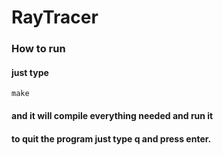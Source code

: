 # RayTracer

### How to run
#### just type 
```make```
#### and it will compile everything needed and run it

#### to quit the program just type q and press enter.
